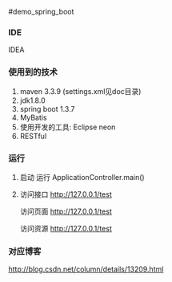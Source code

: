 #demo_spring_boot

### IDE
IDEA
    
### 使用到的技术
1. maven 3.3.9 (settings.xml见doc目录)
2. jdk1.8.0
3. spring boot 1.3.7 
4. MyBatis
5. 使用开发的工具: Eclipse neon
6. RESTful

### 运行
1. 启动 
      运行 ApplicationController.main()
      
2. 访问接口
   http://127.0.0.1/test 
   
   访问页面
   http://127.0.0.1/test
   
   访问资源
   http://127.0.0.1/test
   
### 对应博客
http://blog.csdn.net/column/details/13209.html